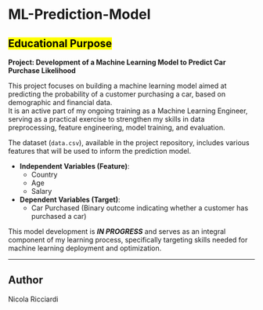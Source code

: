 # ML-Prediction-Model
## <mark>Educational Purpose</mark>

**Project: Development of a Machine Learning Model to Predict Car Purchase Likelihood**

This project focuses on building a machine learning model aimed at predicting the probability of a customer purchasing a car, based on demographic and financial data.<br>
It is an active part of my ongoing training as a Machine Learning Engineer, serving as a practical exercise to strengthen my skills in data preprocessing, feature engineering, model training, and evaluation.

The dataset (`data.csv`), available in the project repository, includes various features that will be used to inform the prediction model.

- **Independent Variables (Feature)**:  
  - Country  
  - Age  
  - Salary
- **Dependent Variables (Target)**:  
  - Car Purchased (Binary outcome indicating whether a customer has purchased a car)

This model development is <strong><em>IN PROGRESS</em></strong> and serves as an integral component of my learning process, specifically targeting skills needed for machine learning deployment and optimization.

---
## Author
Nicola Ricciardi
